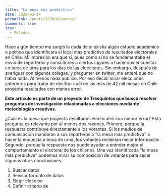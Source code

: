 ```yaml
---
title: "La mesa más predictiva"
date: 2020-03-14
permalink: /posts/2020/03/mesas/
comments: true
tags:
  - Métodos
---
```



Hace algún tiempo me surgió la duda de si existía algún estudio académico o político que identificara el local más predictivo de resultados electorales en Chile. Mi impresión era que sí, pues cómo si no se fundamentaba el envío de reporteros y consultores a ciertos lugares a hacer sus encuestas en boca de urna para los días de las elecciones. Sin embargo, después de averiguar con algunos colegas, y preguntar en twitter, me enteré que no había nada. Al menos nada público. Por eso decidí mirar elecciones anteriores para tratar de decifrar cuál de las más de 42 mil mesas en Chile proyecta resultados con menos error.

**Este artículo es parte de un proyecto de Tresquintos que busca resolver preguntas de investigación relacionadas a elecciones mediante metodologías creativas.**

¿Cuál es la mesa que proyecta resultados electorales con menor error? Esta pregunta es relevante por al menos dos razones. Primero, porque la respuesta contribuye directamente a los votantes. Si los medios de comunicación mandarán a sus reporteros a "la mesa más predictiva" a hacer la encuesta a boca de urna, los votantes recibirían mejor información. Segundo, porque la respuesta nos puede ayudar a entnder mejor el comportamiento el electoral de los chilenos. Una vez identificada "la mesa más predictiva" podemos mirar su composición de votantes pata sacar algunas otras conclusiones.

1. Buscar datos
2. Revisar formato de datos
3. Elegir elección
4. Definir criterio de
